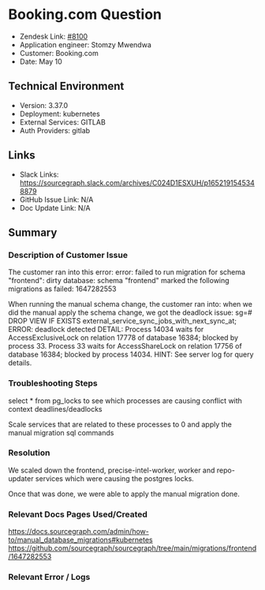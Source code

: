 # Booking.com Question <!-- Ticket Title  Hint: include keywords to make it searchable -->

- Zendesk Link: [#8100](https://sourcegraph.zendesk.com/agent/tickets/8100)
- Application engineer: Stomzy Mwendwa
- Customer: Booking.com <!-- Redact if this contains personally identifying information -->
- Date: May 10

<!-- Data populated from integration, speak to Ben Gordon or Michael Bali if not working -->
<!-- During Internal team trial, fill missing data manually (we are waiting for all data to sync) -->

## Technical Environment
- Version: 3.37.0​
- Deployment: kubernetes
- External Services: GITLAB
- Auth Providers: gitlab


## Links
<!-- Data for application engineer manual entry -->
- Slack Links: https://sourcegraph.slack.com/archives/C024D1ESXUH/p1652191545348879 
- GitHub Issue Link: N/A
- Doc Update Link: N/A

## Summary
### Description of Customer Issue
The customer ran into this error: error: failed to run migration for schema "frontend": dirty database: schema "frontend" marked the following migrations as failed: 1647282553 

When running the manual schema change, the customer ran into:
when we did the manual apply the schema change, we got the deadlock issue:
sg=# DROP VIEW IF EXISTS external_service_sync_jobs_with_next_sync_at;
ERROR:  deadlock detected
DETAIL:  Process 14034 waits for AccessExclusiveLock on relation 17778 of database 16384; blocked by process 33.
Process 33 waits for AccessShareLock on relation 17756 of database 16384; blocked by process 14034.
HINT:  See server log for query details.

### Troubleshooting Steps
select * from pg_locks to see which processes are causing conflict with context deadlines/deadlocks

Scale services that are related to these processes to 0 and apply the manual migration sql commands
### Resolution
We scaled down the frontend, precise-intel-worker, worker and repo-updater services which were causing the postgres locks. 

Once that was done, we were able to apply the manual migration done. 
### Relevant Docs Pages Used/Created
https://docs.sourcegraph.com/admin/how-to/manual_database_migrations#kubernetes 
https://github.com/sourcegraph/sourcegraph/tree/main/migrations/frontend/1647282553 
### Relevant Error / Logs
<!-- Please redact keys, tokens, and personal identifying information -->
